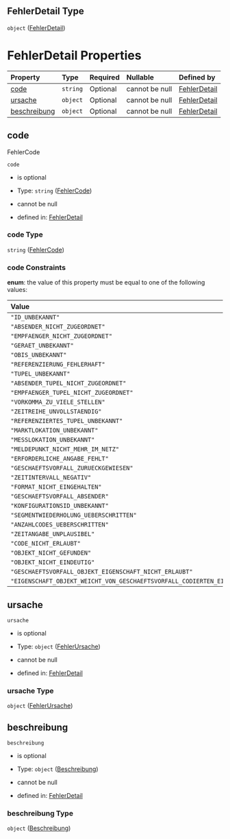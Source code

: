 ## FehlerDetail Type

`object` ([FehlerDetail](fehlerdetail.md))

# FehlerDetail Properties

| Property                      | Type     | Required | Nullable       | Defined by                                                                                                                                                          |
| :---------------------------- | :------- | :------- | :------------- | :------------------------------------------------------------------------------------------------------------------------------------------------------------------ |
| [code](#code)                 | `string` | Optional | cannot be null | [FehlerDetail](fehlercode.md "https://raw.githubusercontent.com/conuti-gmbh/bo4e-schema/master/schemas/v1/enum/FehlerCode.schema.json#/properties/code")            |
| [ursache](#ursache)           | `object` | Optional | cannot be null | [FehlerDetail](fehlerursache.md "https://raw.githubusercontent.com/conuti-gmbh/bo4e-schema/master/schemas/v1/com/FehlerUrsache.schema.json#/properties/ursache")    |
| [beschreibung](#beschreibung) | `object` | Optional | cannot be null | [FehlerDetail](beschreibung.md "https://raw.githubusercontent.com/conuti-gmbh/bo4e-schema/master/schemas/v1/com/Beschreibung.schema.json#/properties/beschreibung") |

## code

FehlerCode

`code`

*   is optional

*   Type: `string` ([FehlerCode](fehlercode.md))

*   cannot be null

*   defined in: [FehlerDetail](fehlercode.md "https://raw.githubusercontent.com/conuti-gmbh/bo4e-schema/master/schemas/v1/enum/FehlerCode.schema.json#/properties/code")

### code Type

`string` ([FehlerCode](fehlercode.md))

### code Constraints

**enum**: the value of this property must be equal to one of the following values:

| Value                                                                        | Explanation |
| :--------------------------------------------------------------------------- | :---------- |
| `"ID_UNBEKANNT"`                                                             |             |
| `"ABSENDER_NICHT_ZUGEORDNET"`                                                |             |
| `"EMPFAENGER_NICHT_ZUGEORDNET"`                                              |             |
| `"GERAET_UNBEKANNT"`                                                         |             |
| `"OBIS_UNBEKANNT"`                                                           |             |
| `"REFERENZIERUNG_FEHLERHAFT"`                                                |             |
| `"TUPEL_UNBEKANNT"`                                                          |             |
| `"ABSENDER_TUPEL_NICHT_ZUGEORDNET"`                                          |             |
| `"EMPFAENGER_TUPEL_NICHT_ZUGEORDNET"`                                        |             |
| `"VORKOMMA_ZU_VIELE_STELLEN"`                                                |             |
| `"ZEITREIHE_UNVOLLSTAENDIG"`                                                 |             |
| `"REFERENZIERTES_TUPEL_UNBEKANNT"`                                           |             |
| `"MARKTLOKATION_UNBEKANNT"`                                                  |             |
| `"MESSLOKATION_UNBEKANNT"`                                                   |             |
| `"MELDEPUNKT_NICHT_MEHR_IM_NETZ"`                                            |             |
| `"ERFORDERLICHE_ANGABE_FEHLT"`                                               |             |
| `"GESCHAEFTSVORFALL_ZURUECKGEWIESEN"`                                        |             |
| `"ZEITINTERVALL_NEGATIV"`                                                    |             |
| `"FORMAT_NICHT_EINGEHALTEN"`                                                 |             |
| `"GESCHAEFTSVORFALL_ABSENDER"`                                               |             |
| `"KONFIGURATIONSID_UNBEKANNT"`                                               |             |
| `"SEGMENTWIEDERHOLUNG_UEBERSCHRITTEN"`                                       |             |
| `"ANZAHLCODES_UEBERSCHRITTEN"`                                               |             |
| `"ZEITANGABE_UNPLAUSIBEL"`                                                   |             |
| `"CODE_NICHT_ERLAUBT"`                                                       |             |
| `"OBJEKT_NICHT_GEFUNDEN"`                                                    |             |
| `"OBJEKT_NICHT_EINDEUTIG"`                                                   |             |
| `"GESCHAEFTSVORFALL_OBJEKT_EIGENSCHAFT_NICHT_ERLAUBT"`                       |             |
| `"EIGENSCHAFT_OBJEKT_WEICHT_VON_GESCHAEFTSVORFALL_CODIERTEN_EIGENSCHAFT_AB"` |             |

## ursache



`ursache`

*   is optional

*   Type: `object` ([FehlerUrsache](fehlerursache.md))

*   cannot be null

*   defined in: [FehlerDetail](fehlerursache.md "https://raw.githubusercontent.com/conuti-gmbh/bo4e-schema/master/schemas/v1/com/FehlerUrsache.schema.json#/properties/ursache")

### ursache Type

`object` ([FehlerUrsache](fehlerursache.md))

## beschreibung



`beschreibung`

*   is optional

*   Type: `object` ([Beschreibung](beschreibung.md))

*   cannot be null

*   defined in: [FehlerDetail](beschreibung.md "https://raw.githubusercontent.com/conuti-gmbh/bo4e-schema/master/schemas/v1/com/Beschreibung.schema.json#/properties/beschreibung")

### beschreibung Type

`object` ([Beschreibung](beschreibung.md))
